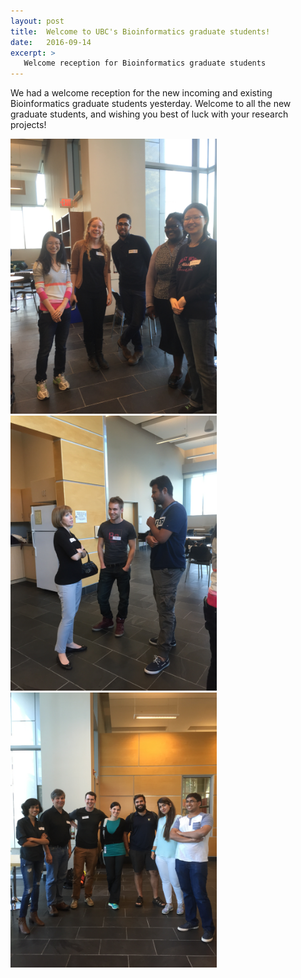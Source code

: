```yaml
---
layout: post
title:  Welcome to UBC's Bioinformatics graduate students! 
date:   2016-09-14
excerpt: >
   Welcome reception for Bioinformatics graduate students
---
```



  We had a welcome reception for the new incoming and existing Bioinformatics graduate students yesterday. Welcome to all the new graduate students, and wishing you best of luck with your research projects!

<img src="/images/bio1.JPG" width="330" rotate="0">
<img src="/images/bio2.JPG" width="330" rotate="0">
<img src="/images/bio3.JPG" width="330" rotate="0">